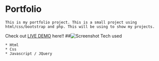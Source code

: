 # Portfolio
```
This is my portfolio project. This is a small project using html/css/bootstrap and php. This will be using to show my projects.
```
Check out [LIVE DEMO](https://portfoliojoseph.herokuapp.com/) here!!
##![Screenshot](https://user-images.githubusercontent.com/43386821/187753552-9480c34b-c2a7-4632-a89b-8cc13171467f.png)
Tech used
```
* Html
* Css
* Javascript / JQuery
```
